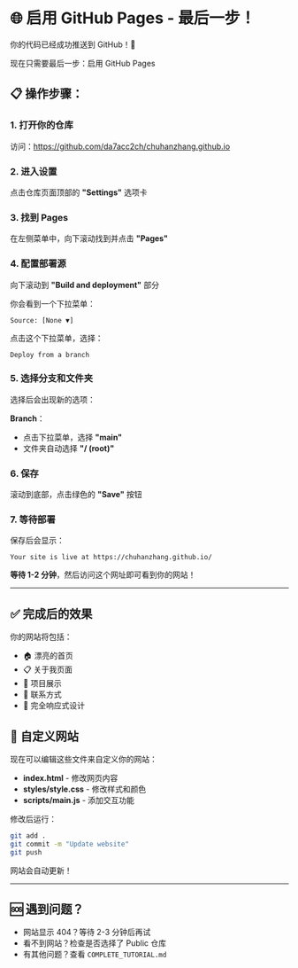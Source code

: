 # 🌐 启用 GitHub Pages - 最后一步！

你的代码已经成功推送到 GitHub！🎉

现在只需要最后一步：启用 GitHub Pages

## 📋 操作步骤：

### 1. 打开你的仓库
访问：https://github.com/da7acc2ch/chuhanzhang.github.io

### 2. 进入设置
点击仓库页面顶部的 **"Settings"** 选项卡

### 3. 找到 Pages
在左侧菜单中，向下滚动找到并点击 **"Pages"**

### 4. 配置部署源
向下滚动到 **"Build and deployment"** 部分

你会看到一个下拉菜单：
```
Source: [None ▼]
```

点击这个下拉菜单，选择：
```
Deploy from a branch
```

### 5. 选择分支和文件夹
选择后会出现新的选项：

**Branch**：
- 点击下拉菜单，选择 **"main"**
- 文件夹自动选择 **"/ (root)"**

### 6. 保存
滚动到底部，点击绿色的 **"Save"** 按钮

### 7. 等待部署
保存后会显示：
```
Your site is live at https://chuhanzhang.github.io/
```

**等待 1-2 分钟**，然后访问这个网址即可看到你的网站！

---

## ✅ 完成后的效果

你的网站将包括：
- 🏠 漂亮的首页
- 📋 关于我页面
- 💼 项目展示
- 📧 联系方式
- 📱 完全响应式设计

## 🎨 自定义网站

现在可以编辑这些文件来自定义你的网站：

- **index.html** - 修改网页内容
- **styles/style.css** - 修改样式和颜色
- **scripts/main.js** - 添加交互功能

修改后运行：
```bash
git add .
git commit -m "Update website"
git push
```

网站会自动更新！

---

## 🆘 遇到问题？

- 网站显示 404？等待 2-3 分钟后再试
- 看不到网站？检查是否选择了 Public 仓库
- 有其他问题？查看 `COMPLETE_TUTORIAL.md`

